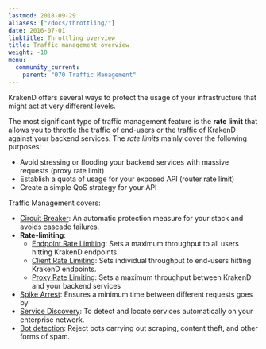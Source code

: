 ```yaml
---
lastmod: 2018-09-29
aliases: ["/docs/throttling/"]
date: 2016-07-01
linktitle: Throttling overview
title: Traffic management overview
weight: -10
menu:
  community_current:
    parent: "070 Traffic Management"
---
```

KrakenD offers several ways to protect the usage of your infrastructure that might act at very different levels.

The most significant type of traffic management feature is the **rate limit** that allows you to throttle the traffic of end-users or the traffic of KrakenD against your backend services. The *rate limits* mainly cover the following purposes:

- Avoid stressing or flooding your backend services with massive requests (proxy rate limit)
- Establish a quota of usage for your exposed API (router rate limit)
- Create a simple QoS strategy for your API

Traffic Management covers:

- [Circuit Breaker](/docs/backends/circuit-breaker/): An automatic protection measure for your stack and avoids cascade failures.
- **Rate-limiting**:
  - [Endpoint Rate Limiting](/docs/endpoints/rate-limit/): Sets a maximum throughput to all users hitting KrakenD endpoints.
  - [Client Rate Limiting](/docs/endpoints/rate-limit/): Sets individual throughput to end-users hitting KrakenD endpoints.
  - [Proxy Rate Limiting](/docs/backends/rate-limit/): Sets a maximum throughput between KrakenD and your backend services
- [Spike Arrest](/docs/throttling/spike-arrest/): Ensures a minimum time between different requests goes by
- [Service Discovery](/docs/backends/service-discovery/): To detect and locate services automatically on your enterprise network.
- [Bot detection](/docs/throttling/botdetector/): Reject bots carrying out scraping, content theft, and other forms of spam.
